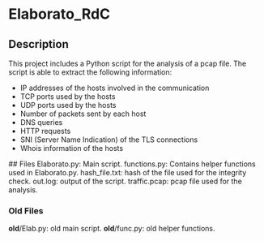 # Elaborato_RdC

## Description
This project includes a Python script for the analysis of a pcap file. The script is able to extract the following information:
* IP addresses of the hosts involved in the communication
* TCP ports used by the hosts
* UDP ports used by the hosts
* Number of packets sent by each host
* DNS queries
* HTTP requests
* SNI (Server Name Indication) of the TLS connections
* Whois information of the hosts

## Files
Elaborato.py: Main script.
functions.py: Contains helper functions used in Elaborato.py.
hash_file.txt: hash of the file used for the integrity check.
out.log: output of the script.
traffic.pcap: pcap file used for the analysis.

### Old Files
__old__/Elab.py: old main script.
__old__/func.py: old helper functions.
